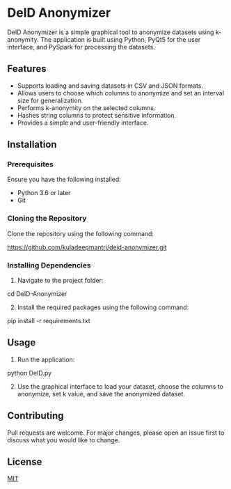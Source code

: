 # DeID Anonymizer

DeID Anonymizer is a simple graphical tool to anonymize datasets using k-anonymity. The application is built using Python, PyQt5 for the user interface, and PySpark for processing the datasets.


## Features

- Supports loading and saving datasets in CSV and JSON formats.
- Allows users to choose which columns to anonymize and set an interval size for generalization.
- Performs k-anonymity on the selected columns.
- Hashes string columns to protect sensitive information.
- Provides a simple and user-friendly interface.


## Installation

### Prerequisites

Ensure you have the following installed:

- Python 3.6 or later
- Git

### Cloning the Repository

Clone the repository using the following command:

https://github.com/kuladeepmantri/deid-anonymizer.git

### Installing Dependencies

1. Navigate to the project folder:

cd DeID-Anonymizer

2. Install the required packages using the following command:

pip install -r requirements.txt


## Usage

1. Run the application:

python DeID.py

2. Use the graphical interface to load your dataset, choose the columns to anonymize, set k value, and save the anonymized dataset.


## Contributing

Pull requests are welcome. For major changes, please open an issue first to discuss what you would like to change.


## License

[MIT](https://choosealicense.com/licenses/mit/)




